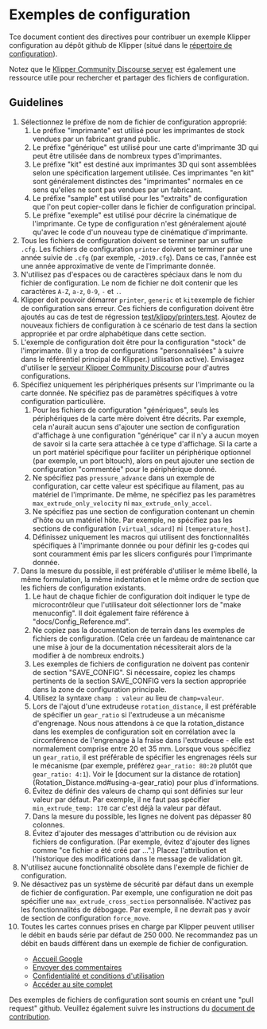 ﻿# Exemples de configuration

Tce document contient des directives pour contribuer un exemple Klipper
configuration au dépôt github de Klipper (situé dans le
[répertoire de configuration](../config/)).

Notez que le 
[Klipper Community Discourse server](https://community.klipper3d.org)
est également une ressource utile pour rechercher et partager des fichiers de configuration.

## Guidelines

1. Sélectionnez le préfixe de nom de fichier de configuration approprié:
   1. Le préfixe "imprimante" est utilisé pour les imprimantes de stock vendues par un fabricant grand public.
   2. Le préfixe "générique" est utilisé pour une carte d'imprimante 3D qui peut être utilisée dans de nombreux types d'imprimantes.
   3. Le préfixe "kit" est destiné aux imprimantes 3D qui sont assemblées selon une spécification largement utilisée. Ces imprimantes "en kit" sont généralement distinctes des "imprimantes" normales en ce sens qu'elles ne sont pas vendues par un fabricant.
   4. Le préfixe "sample" est utilisé pour les "extraits" de configuration que l'on peut copier-coller dans le fichier de configuration principal.
   5. Le préfixe "exemple" est utilisé pour décrire la cinématique de l'imprimante. Ce type de configuration n'est généralement ajouté qu'avec le code d'un nouveau type de cinématique d'imprimante.
2. Tous les fichiers de configuration doivent se terminer par un suffixe `.cfg`. Les fichiers de configuration `printer` doivent se terminer par une année suivie de `.cfg` (par exemple, `-2019.cfg`). Dans ce cas, l'année est une année approximative de vente de l'imprimante donnée.
3. N'utilisez pas d'espaces ou de caractères spéciaux dans le nom du fichier de configuration. Le nom de fichier ne doit contenir que les caractères `A-Z`, `a-z`, `0-9`, `-` et `.`.
4. Klipper doit pouvoir démarrer `printer`, `generic` et `kit`exemple de fichier de configuration sans erreur. Ces fichiers de configuration doivent être ajoutés au cas de test de régression [test/klippy/printers.test](../test/klippy/printers.test). Ajoutez de nouveaux fichiers de configuration à ce scénario de test dans la section appropriée et par ordre alphabétique dans cette section.
5. L'exemple de configuration doit être pour la configuration "stock" de l'imprimante. (Il y a trop de configurations "personnalisées" à suivre dans le référentiel principal de Klipper.) utilisation active). Envisagez d'utiliser le [serveur Klipper Community Discourse](https://community.klipper3d.org) pour d'autres configurations.
6. Spécifiez uniquement les périphériques présents sur l'imprimante ou la carte donnée. Ne spécifiez pas de paramètres spécifiques à votre configuration particulière.
   1. Pour les fichiers de configuration "génériques", seuls les périphériques de la carte mère doivent être décrits. Par exemple, cela n'aurait aucun sens d'ajouter une section de configuration d'affichage à une configuration "générique" car il n'y a aucun moyen de savoir si la carte sera attachée à ce type d'affichage. Si la carte a un port matériel spécifique pour faciliter un périphérique optionnel (par exemple, un port bltouch), alors on peut ajouter une section de configuration "commentée" pour le périphérique donné.
   2. Ne spécifiez pas `pressure_advance` dans un exemple de configuration, car cette valeur est spécifique au filament, pas au matériel de l'imprimante. De même, ne spécifiez pas les paramètres `max_extrude_only_velocity` ni `max_extrude_only_accel`.
   3. Ne spécifiez pas une section de configuration contenant un chemin d'hôte ou un matériel hôte. Par exemple, ne spécifiez pas les sections de configuration `[virtual_sdcard]` ni `[temperature_host]`.
   4. Définissez uniquement les macros qui utilisent des fonctionnalités spécifiques à l'imprimante donnée ou pour définir les g-codes qui sont couramment émis par les slicers configurés pour l'imprimante donnée.
7. Dans la mesure du possible, il est préférable d'utiliser le même libellé, la même formulation, la même indentation et le même ordre de section que les fichiers de configuration existants.
   1. Le haut de chaque fichier de configuration doit indiquer le type de microcontrôleur que l'utilisateur doit sélectionner lors de "make menuconfig". Il doit également faire référence à
      "docs/Config_Reference.md".
   2. Ne copiez pas la documentation de terrain dans les exemples de fichiers de configuration. (Cela crée un fardeau de maintenance car une mise à jour de la documentation nécessiterait alors de la modifier à de nombreux endroits.)
   3. Les exemples de fichiers de configuration ne doivent pas contenir de section "SAVE_CONFIG". Si nécessaire, copiez les champs pertinents de la section SAVE_CONFIG vers la section appropriée dans la zone de configuration principale.
   4. Utilisez la syntaxe `champ : valeur` au lieu de `champ=valeur`.
   5. Lors de l'ajout d'une extrudeuse `rotation_distance`, il est préférable de spécifier un `gear_ratio` si l'extrudeuse a un mécanisme d'engrenage. Nous nous attendons à ce que la rotation_distance dans les exemples de configuration soit en corrélation avec la circonférence de l'engrenage à la fraise dans l'extrudeuse - elle est normalement comprise entre 20 et 35 mm. Lorsque vous spécifiez un `gear_ratio`, il est préférable de spécifier les engrenages réels sur le mécanisme (par exemple, préférez `gear_ratio: 80:20` plutôt que `gear_ratio: 4:1`). Voir le [document sur la distance de rotation] (Rotation_Distance.md#using-a-gear_ratio) pour plus d'informations.
   6. Évitez de définir des valeurs de champ qui sont définies sur leur valeur par défaut. Par exemple, il ne faut pas spécifier `min_extrude_temp: 170` car c'est déjà la valeur par défaut.
   7. Dans la mesure du possible, les lignes ne doivent pas dépasser 80 colonnes.
   8. Évitez d'ajouter des messages d'attribution ou de révision aux fichiers de configuration. (Par exemple, évitez d'ajouter des lignes comme "ce fichier a été créé par ...".) Placez l'attribution et l'historique des modifications dans le message de validation git.
8. N'utilisez aucune fonctionnalité obsolète dans l'exemple de fichier de configuration.
9. Ne désactivez pas un système de sécurité par défaut dans un exemple de fichier de configuration. Par exemple, une configuration ne doit pas spécifier une `max_extrude_cross_section` personnalisée. N'activez pas les fonctionnalités de débogage. Par exemple, il ne devrait pas y avoir de section de configuration `force_move`.
10. Toutes les cartes connues prises en charge par Klipper peuvent utiliser le débit en bauds série par défaut de 250 000. Ne recommandez pas un débit en bauds différent dans un exemple de fichier de configuration. </div><div class="links-container"><ul><li><a href="https://www.google.com/m?hl=fr">Accueil Google</a></li><li><a href="https://www.google.com/tools/feedback/survey/xhtml?productId=95112&hl=fr">Envoyer des commentaires</a></li><li><a href="https://www.google.com/intl/fr/policies">Confidentialité et conditions d'utilisation</a></li><li><a href="./full">Accéder au site complet</a></li></ul>

Des exemples de fichiers de configuration sont soumis en créant une "pull request" github. Veuillez également suivre les instructions du [document de contribution](CONTRIBUTING.md).
